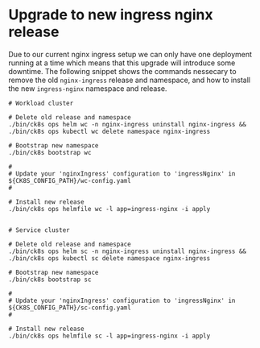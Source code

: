 # Upgrade to new ingress nginx release

Due to our current nginx ingress setup we can only have one deployment running at a time which means that this upgrade will introduce some downtime.
The following snippet shows the commands nessecary to remove the old `nginx-ingress` release and namespace, and how to install the new `ingress-nginx` namespace and release.

```
# Workload cluster

# Delete old release and namespace
./bin/ck8s ops helm wc -n nginx-ingress uninstall nginx-ingress && ./bin/ck8s ops kubectl wc delete namespace nginx-ingress

# Bootstrap new namespace
./bin/ck8s bootstrap wc

#
# Update your 'nginxIngress' configuration to 'ingressNginx' in ${CK8S_CONFIG_PATH}/wc-config.yaml
#

# Install new release
./bin/ck8s ops helmfile wc -l app=ingress-nginx -i apply


# Service cluster

# Delete old release and namespace
./bin/ck8s ops helm sc -n nginx-ingress uninstall nginx-ingress && ./bin/ck8s ops kubectl sc delete namespace nginx-ingress

# Bootstrap new namespace
./bin/ck8s bootstrap sc

#
# Update your 'nginxIngress' configuration to 'ingressNginx' in ${CK8S_CONFIG_PATH}/sc-config.yaml
#

# Install new release
./bin/ck8s ops helmfile sc -l app=ingress-nginx -i apply
```
